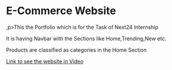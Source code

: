 <h1>E-Commerce Website</h1>
,p>This the Portfolio which is for the Task of Next24 Internship</p>
<p>It is having Navbar with the Sections like Home,Trending,New etc.</p>
<p>Products are classified as categories in the Home Section</p>
<a href="https://drive.google.com/file/d/1F28q5VoMuRD6R2g-eseqxV_lUC0FE7yY/view?usp=sharing">Link to see the website in Video</a>

